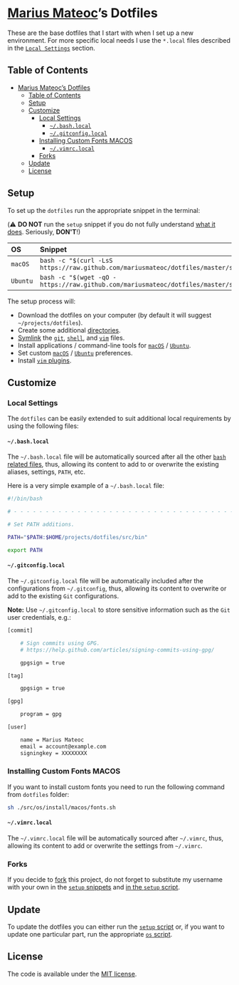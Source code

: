 [Marius Mateoc][repo]’s Dotfiles
==========================

These are the base dotfiles that I start with when I set up a new
environment. For more specific local needs I use the `*.local` files
described in the [`Local Settings`](#local-settings) section.

Table of Contents
-----------------

- [Marius Mateoc’s Dotfiles](#marius-mateocs-dotfiles)
  - [Table of Contents](#table-of-contents)
  - [Setup](#setup)
  - [Customize](#customize)
    - [Local Settings](#local-settings)
      - [`~/.bash.local`](#bashlocal)
      - [`~/.gitconfig.local`](#gitconfiglocal)
    - [Installing Custom Fonts MACOS](#installing-custom-fonts-macos)
      - [`~/.vimrc.local`](#vimrclocal)
    - [Forks](#forks)
  - [Update](#update)
  - [License](#license)

Setup
-----

To set up the `dotfiles` run the appropriate snippet in the terminal:

(:warning: **DO NOT** run the `setup` snippet if you do not fully understand
[what it does][setup]. Seriously, **DON'T**!)

| OS | Snippet |
|:---|:---|
| `macOS` | `bash -c "$(curl -LsS https://raw.github.com/mariusmateoc/dotfiles/master/src/os/setup.sh)"` |
| `Ubuntu` | `bash -c "$(wget -qO - https://raw.github.com/mariusmateoc/dotfiles/master/src/os/setup.sh)"` |

The setup process will:

- Download the dotfiles on your computer
  (by default it will suggest `~/projects/dotfiles`).
- Create some additional [directories][dirs].
- [Symlink][symlink] the [`git`][git], [`shell`][shell],
  and [`vim`][vim] files.
- Install applications / command-line tools for
  [`macOS`][install macos] / [`Ubuntu`][install ubuntu].
- Set custom [`macOS`][preferences macos] /
  [`Ubuntu`][preferences ubuntu] preferences.
- Install [`vim` plugins][vim plugins].

Customize
---------

### Local Settings

The `dotfiles` can be easily extended to suit additional local
requirements by using the following files:

#### `~/.bash.local`

The `~/.bash.local` file will be automatically sourced after all
the other [`bash` related files][shell], thus, allowing its content
to add to or overwrite the existing aliases, settings, `PATH`, etc.

Here is a very simple example of a `~/.bash.local` file:

```bash
#!/bin/bash

# - - - - - - - - - - - - - - - - - - - - - - - - - - - - - - - - - - -

# Set PATH additions.

PATH="$PATH:$HOME/projects/dotfiles/src/bin"

export PATH

```

#### `~/.gitconfig.local`

The `~/.gitconfig.local` file will be automatically included after
the configurations from `~/.gitconfig`, thus, allowing its content
to overwrite or add to the existing `Git` configurations.

__Note:__ Use `~/.gitconfig.local` to store sensitive information
such as the `Git` user credentials, e.g.:

```bash
[commit]

    # Sign commits using GPG.
    # https://help.github.com/articles/signing-commits-using-gpg/

    gpgsign = true

[tag]

    gpgsign = true

[gpg]

    program = gpg

[user]

    name = Marius Mateoc
    email = account@example.com
    signingkey = XXXXXXXX
```

### Installing Custom Fonts MACOS

If you want to install custom fonts you need to run the following
command from `dotfiles` folder:

```bash
sh ./src/os/install/macos/fonts.sh
```

#### `~/.vimrc.local`

The `~/.vimrc.local` file will be automatically sourced after
`~/.vimrc`, thus, allowing its content to add or overwrite the
settings from `~/.vimrc`.

### Forks

If you decide to [fork] this project, do not forget to substitute
my username with your own in the [`setup` snippets](#setup) and
[in the `setup` script][setup script].

Update
------

To update the dotfiles you can either run the [`setup` script][setup]
or, if you want to update one particular part, run the appropriate
[`os` script](src/os).

License
-------

The code is available under the [MIT license][license].

<!-- Link labels: -->
[dirs]: src/os/create_directories.sh
[fork]: https://help.github.com/en/github/getting-started-with-github/fork-a-repo
[git]: src/git
[install macos]: src/os/install/macos
[install ubuntu]: src/os/install/ubuntu
[license]: LICENSE.txt
[preferences macos]: src/os/preferences/macos
[preferences ubuntu]: src/os/preferences/ubuntu
[repo]: https://github.com/mariusmateoc
[setup script]: https://github.com/mariusmateoc/dotfiles/blob/2f53485df6be75d207d4c5c03c265730b416555a/src/os/setup.sh#L3
[setup]: src/os/setup.sh
[shell]: src/shell
[symlink]: src/os/create_symbolic_links.sh
[vim plugins]: src/vim/vim/pack/minpac/start
[vim]: src/vim
